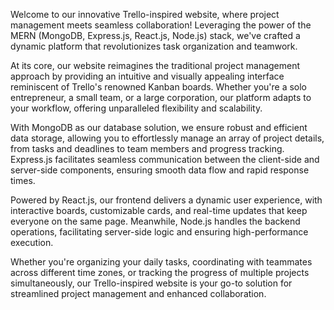 Welcome to our innovative Trello-inspired website, where project management meets seamless collaboration! Leveraging the power of the MERN (MongoDB, Express.js, React.js, Node.js) stack, we've crafted a dynamic platform that revolutionizes task organization and teamwork.

At its core, our website reimagines the traditional project management approach by providing an intuitive and visually appealing interface reminiscent of Trello's renowned Kanban boards. Whether you're a solo entrepreneur, a small team, or a large corporation, our platform adapts to your workflow, offering unparalleled flexibility and scalability.

With MongoDB as our database solution, we ensure robust and efficient data storage, allowing you to effortlessly manage an array of project details, from tasks and deadlines to team members and progress tracking. Express.js facilitates seamless communication between the client-side and server-side components, ensuring smooth data flow and rapid response times.

Powered by React.js, our frontend delivers a dynamic user experience, with interactive boards, customizable cards, and real-time updates that keep everyone on the same page. Meanwhile, Node.js handles the backend operations, facilitating server-side logic and ensuring high-performance execution.

Whether you're organizing your daily tasks, coordinating with teammates across different time zones, or tracking the progress of multiple projects simultaneously, our Trello-inspired website is your go-to solution for streamlined project management and enhanced collaboration.